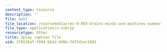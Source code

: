 ```yaml
---
content_type: resource
description: ''
file: null
file_location: /coursemedia/res-9-003-brains-minds-and-machines-summer-course-summer-2015/376518aff894bb1d4d8a7d37dcec1681_QeHuHti530Q.srt
file_type: application/x-subrip
resourcetype: Other
title: 3play caption file
uid: 376518af-f894-bb1d-4d8a-7d37dcec1681
---
```

